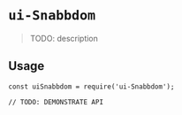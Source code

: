 # `ui-Snabbdom`

> TODO: description

## Usage

```
const uiSnabbdom = require('ui-Snabbdom');

// TODO: DEMONSTRATE API
```
